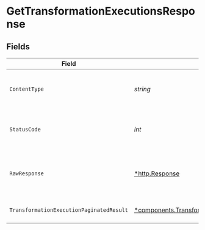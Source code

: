 # GetTransformationExecutionsResponse


## Fields

| Field                                                                                                                   | Type                                                                                                                    | Required                                                                                                                | Description                                                                                                             |
| ----------------------------------------------------------------------------------------------------------------------- | ----------------------------------------------------------------------------------------------------------------------- | ----------------------------------------------------------------------------------------------------------------------- | ----------------------------------------------------------------------------------------------------------------------- |
| `ContentType`                                                                                                           | *string*                                                                                                                | :heavy_check_mark:                                                                                                      | HTTP response content type for this operation                                                                           |
| `StatusCode`                                                                                                            | *int*                                                                                                                   | :heavy_check_mark:                                                                                                      | HTTP response status code for this operation                                                                            |
| `RawResponse`                                                                                                           | [*http.Response](https://pkg.go.dev/net/http#Response)                                                                  | :heavy_minus_sign:                                                                                                      | Raw HTTP response; suitable for custom response parsing                                                                 |
| `TransformationExecutionPaginatedResult`                                                                                | [*components.TransformationExecutionPaginatedResult](../../models/components/transformationexecutionpaginatedresult.md) | :heavy_minus_sign:                                                                                                      | List of transformation executions                                                                                       |